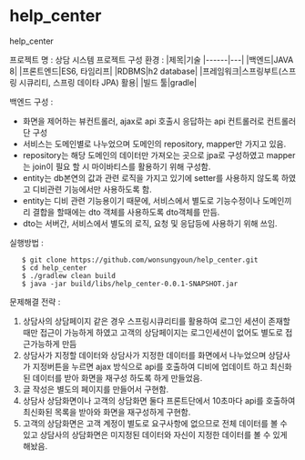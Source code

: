 # help_center
help_center

프로젝트 명 : 상담 시스템
프로젝트 구성 환경 : 
|제목|기술
|------|---|
|백엔드|JAVA 8|
|프론트엔드|ES6, 타임리프|
|RDBMS|h2 database|
|프레임워크|스프링부트(스프링 시큐리티, 스프링 데이타 JPA) 활용|
|빌드 툴|gradle|

백엔드 구성 :
- 화면을 제어하는 뷰컨트롤러, ajax로 api 호출시 응답하는 api 컨트롤러로 컨트롤러단 구성
- 서비스는 도메인별로 나누었으며 도메인의 repository, mapper만 가지고 있음.
- repository는 해당 도메인의 데이터만 가져오는 곳으로 jpa로 구성하였고 mapper는 join이 필요 할 시 마이바티스를 활용하기 위해 구성함.
- entity는 db본연의 값과 관련 로직을 가지고 있기에 setter를 사용하지 않도록 하였고 디비관련 기능에서만 사용하도록 함.
- entity는 디비 관련 기능용이기 때문에, 서비스에서 별도로 기능수정이나 도메인끼리 결합을 할때에는 dto 객체를 사용하도록 dto객체를 만듬.
- dto는 서버간, 서비스에서 별도의 로직, 요청 및 응답등에 사용하기 위해 쓰임.

실행방법 :
```
   $ git clone https://github.com/wonsungyoun/help_center.git
   $ cd help_center
   $ ./gradlew clean build
   $ java -jar build/libs/help_center-0.0.1-SNAPSHOT.jar
```

문제해결 전략 :
1. 상담사의 상담페이지 같은 경우 스프링시큐리티를 활용하여 로그인 세션이 존재할때만 접근이 가능하게 하였고 고객의 상담페이지는 로그인세션이 없어도 별도로 접근가능하게 만듬
2. 상담사가 지정할 데이터와 상담사가 지정한 데이터를 화면에서 나누었으며 상담사가 지정버튼을 누르면 ajax 방식으로 api를 호출하여 디비에 업데이트 하고 최신화된 데이터를 받아 
   화면을 재구성 하도록 하게 만들었음.   
3. 글 작성은 별도의 페이지를 만들어서 구현함.
4. 상담사 상담화면이나 고객의 상담화면 둘다 프론트단에서 10초마다 api를 호출하여 최신화된 목록을 받아와 화면을 재구성하게 구현함.
5. 고객의 상담화면은 고객 계정이 별도로 요구사항에 없으므로 전체 데이터를 볼 수 있고 상담사의 상담화면은 미지정된 데이터와 자신이 지정한 데이터를 볼 수 있게 해놨음.
